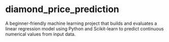 # diamond_price_prediction
A beginner-friendly machine learning project that builds and evaluates a linear regression model using Python and Scikit-learn to predict continuous numerical values from input data.
